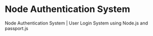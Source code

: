# Node Authentication System
Node Authentication System | User Login System using Node.js and passport.js
